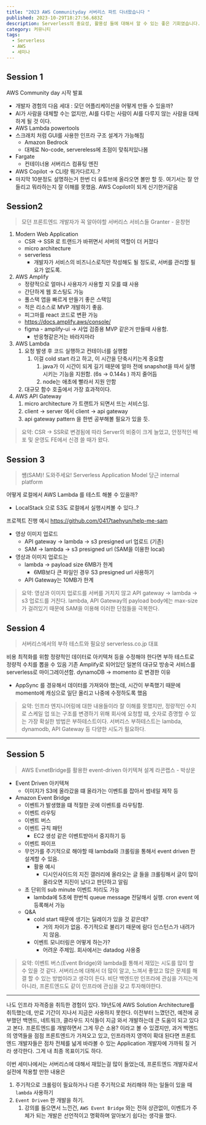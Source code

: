 ```yaml
---
title: "2023 AWS Communityday 서버리스 파트 다녀왔습니다 "
published: 2023-10-29T18:27:56.683Z
description: Serverless의 중요성, 활용성 들에 대해서 알 수 있는 좋은 기회였습니다.
category: 커뮤니티
tags:
  - Serverless
  - AWS
  - 세미나
---
```


## Session 1

AWS Community day 시작 발표

- 개발자 경험의 다음 세대 : 모던 어플리케이션을 어떻게 만들 수 있을까?
- AI가 사람을 대체할 수는 없지만, AI를 다루는 사람이 AI를 다루지 않는 사람을 대체하게 될 것 이다.
- AWS Lambda powertools
- 스크래치 처럼 GUI를 사용한 인프라 구조 설계가 가능해짐
  - Amazon Bedrock
  - 대체로 No-code, servereless에 초점이 맞춰저있나봄
- Fargate
  - 컨테이너용 서버리스 컴퓨팅 엔진
- AWS Copilot -> CLI랑 뭐가다르지..?
- 마지막 10분정도 설명하는거 한번 더 유튜브에 올라오면 볼만 할 듯. 여기서는 잘 안들리고 뭐라하는지 잘 이해를 못했음. AWS Copilot이 되게 신기한거같음

## Session2

> 모던 프론트엔드 개발자가 꼭 알아야할 서버리스 서비스들
> Granter - 윤창현

1. Modern Web Application
   - CSR -> SSR 로 트랜드가 바뀌면서 서버의 역할이 더 커졌다
   - micro architecture
   - serverless
     - 개발자가 서비스의 비즈니스로직만 작성해도 될 정도로, 서버를 관리할 필요가 없도록.
2. AWS Amplify
   - 정량적으로 얼마나 사용자가 사용할 지 모를 떄 사용
   - 간단하게 웹 호스팅도 가능
   - 풀스택 앱을 빠르게 만들기 좋은 스택임
   - 적은 리소스로 MVP 개발하기 좋음.
   - 피그마를 react 코드로 변환 가능
   - https://docs.amplify.aws/console/
   - figma - amplify-ui -> 사업 검증용 MVP 같은거 만들때 사용함.
     - 반응형같은거는 바라지마라
3. AWS Lambda
   1. 요청 발생 후 코드 실행하고 컨테이너를 실행함
      1. 이걸 cold start 라고 하고, 이 시간을 단축시키는게 중요함
         1. java가 이 시간이 되게 길기 때문에 얼마 전에 snapshot을 따서 실행시키는 기능을 지원함. (6s -> 0.144s ) 까지 줄어듬
         2. node는 애초에 빨라서 지원 안함
   2. 대규모 함수 호출에서 가장 효과적이다.
4. AWS API Gateway
   1. micro architecture 가 트랜트가 되면서 뜨는 서비스임.
   2. client -> server 에서 client -> api gateway
   3. api gateway pattern 을 한번 공부해볼 필요가 있을 듯.

> 요약: CSR -> SSR로 변경됨에 따라 Server의 비중이 크게 늘었고, 안정적인 배포 및 운영도 FE에서 신경 쓸 때가 왔다.

## Session 3

> 썜(SAM)! 도와주세요! Serverless Application Model
> 당근 internal platform

어떻게 로컬에서 AWS Lambda 를 테스트 해볼 수 있을까?

- LocalStack 으로 S3도 로컬에서 실행시켜볼 수 있다..?

프로젝트 진행 예시 https://github.com/0417taehyun/help-me-sam

- 영상 이미지 업로드
  - API gateway -> lambda -> s3 presigned url 업로드 (기존)
  - SAM -> lambda -> s3 presigned url (SAM을 이용한 local)
- 영상과 이미지 업로드는
  - lambda -> payload size 6MB가 한계
    - 6MB보다 큰 파일인 경우 S3 presigned url 사용하기
  - API Gateway는 10MB가 한계

> 요약: 영상과 이미지 업로드를 서버를 거치지 않고 API gateway -> lambda -> s3 업로드를 거친다.
> lambda, API Gateway의 payload body에는 max-size가 걸려있기 때문에 SAM을 이용해 이러한 단점들을 극복한다.

## Session 4

> 서버리스에서의 부하 테스트와 필요상
> serverless.co.jp 대표

비용 최적화를 위함
정량적인 데이터로 아키텍쳐 등을 수정해야 한다면 부하 테스트로 정량적 수치를 뽑을 수 있음
기존 Amplify로 되어있던 일본의 대규모 방송국 서비스를 serverless로 마이그레이션함.
dynamoDB -> momento 로 변경한 이유

- AppSync 를 경유해서 데이터를 가져와야 했는데, 시간이 부족했기 때문에 momento에 캐싱으로 일단 올리고 나중에 수정하도록 했음

> 요약: 인프라 엔지니어링에 대한 내용들이라 잘 이해를 못했지만,
> 정량적인 수치로 스케일 업 또는 구조를 변경하기 위해 회사에 요청할 떄, 숫자로 증명할 수 있는 가장 확실한 방법은 부하테스트이다.
> 서버리스 부하테스트는 lambda, dynamodb, API Gateway 등 다양한 시도가 필요하다.

---

## Session 5

> AWS EvnetBridge를 활용한 event-driven 아키텍쳐 설계
> 라콘랩스 - 박상운

- Event Driven 아키텍쳐
  - 이미지가 S3에 올라갔을 떄 올라가는 이벤트를 잡아서 썸네일 제작 등
- Amazon Event Bridge
  - 이벤트가 발생했을 떄 적절한 곳에 이벤트를 라우팅함.
  - 이벤트 라우팅
  - 이벤트 버스
  - 이벤트 규칙 패턴
    - EC2 생성 같은 이벤트받아서 중지하기 등
  - 이벤트 파이프
  - 무언가를 주기적으로 해야할 때 lambda와 크롤링을 통해서 event driven 한 설계할 수 있음.
    - 활용 예시
      - 디시인사이드의 지진 갤러리에 올라오는 글 들을 크롤링해서 글이 많이 올라오면 지진이 났다고 판단하고 알림
  - 초 단위의 sub minute 이벤트 처리도 가능
    - lambda에 5초에 한번씩 queue message 전달해서 실행. cron event 에 등록해서 가능
  - Q&A
    - cold start 때문에 생기는 딜레이가 있을 것 같은데?
      - 거의 차이가 없음. 주기적으로 불리기 때문에 람다 인스턴스가 내려가지 않음.
    - 이벤트 모니터링은 어떻게 하는가?
      - 어려운 주제임. 회사에서는 datadog 사용중

> 요약: 이벤트 버스(Event Bridge)와 lambda를 통해서 재밌는 시도를 많이 할 수 있을 것 같다.
> 서버리스에 대해서 더 많이 알고, 느껴서 좋았고 많은 문제를 해결 할 수 있는 방법이라고 생각이 든다.
> 비단 백엔드만 인프라에 관심을 가지는게 아니라, 프론트엔드도 같이 인프라에 관심을 갖고 투자해야한다.

---

나도 인프라 자격증을 취득한 경험이 있다. 19년도에 AWS Solution Architecture를 취득했는데, 만료 기간이 지나서 지금은 사용하지 못한다.
이전부터 느꼈던건, 예전에 공부했던 백엔드, 네트워크, 클라우드 지식들이 지금 와서 개발하는데 큰 도움이 되고 있다고 본다.
프론트엔드를 개발하면서 그게 무슨 소용? 이라고 볼 수 있겠지만, 과거 백엔드의 영역들을 점점 프론트엔드가 가져오고 있고, 인프라까지 영역이 확대 된다면 프론트엔드 개발자들은 점차 전체를 넒게 바라볼 수 있는 Application 개발자에 가까워 질 거라 생각한다. 그게 내 최종 목표이기도 하다.

이번 세미나에서는 서버리스에 대해서 재밌는걸 많이 들었는데, 프론트엔드 개발자로서 실전에 적용할 만한 내용은

1. 주기적으로 크롤링이 필요하거나 다른 주기적으로 처리해야 하는 일들이 있을 때 `lambda` 사용하기
2. `Event Driven` 한 개발을 하기.
   1. 강의를 들으면서 느낀건, `AWS Event Bridge` 와는 전혀 상관없이, 이벤트가 주체가 되는 개발은 선언적이고 명확하며 알아보기 쉽다는 생각을 했다.
